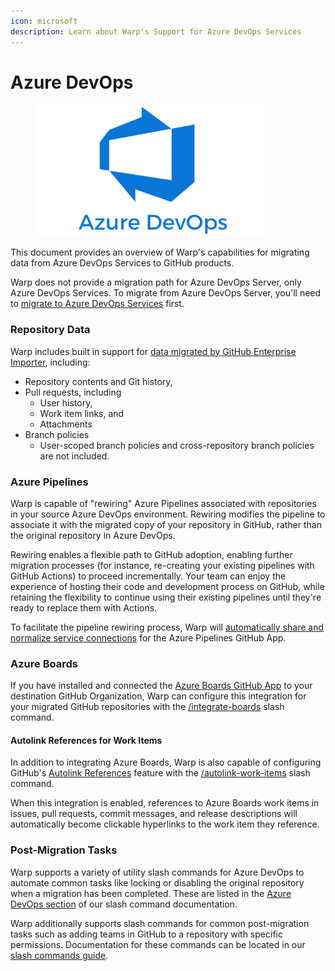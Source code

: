 ```yaml
---
icon: microsoft
description: Learn about Warp's Support for Azure DevOps Services
---
```


# Azure DevOps

<figure><img src="../../.gitbook/assets/image (7) (1) (1) (1) (1) (1).png" alt="" width="375"><figcaption></figcaption></figure>

This document provides an overview of Warp's capabilities for migrating data from Azure DevOps Services to GitHub products.&#x20;

Warp does not provide a migration path for Azure DevOps Server, only Azure DevOps Services. To migrate from Azure DevOps Server, you'll need to [migrate to Azure DevOps Services](https://azure.microsoft.com/en-us/services/devops/migrate/) first.

### Repository Data

Warp includes built in support for [data migrated by GitHub Enterprise Importer](https://docs.github.com/en/migrations/using-github-enterprise-importer/migrating-from-azure-devops-to-github-enterprise-cloud/about-migrations-from-azure-devops-to-github-enterprise-cloud), including:

* Repository contents and Git history,&#x20;
* Pull requests, including
  * User history,
  * Work item links, and&#x20;
  * Attachments
* Branch policies
  * User-scoped branch policies and cross-repository branch policies are not included.

### Azure Pipelines

Warp is capable of "rewiring" Azure Pipelines associated with repositories in your source Azure DevOps environment. Rewiring modifies the pipeline to associate it with the migrated copy of your repository in GitHub, rather than the original repository in Azure DevOps.

Rewiring enables a flexible path to GitHub adoption, enabling further migration processes (for instance, re-creating your existing pipelines with GitHub Actions) to proceed incrementally. Your team can enjoy the experience of hosting their code and development process on GitHub, while retaining the flexibility to continue using their existing pipelines until they're ready to replace them with Actions.

To facilitate the pipeline rewiring process, Warp will [automatically share and normalize service connections](service-connections.md) for the Azure Pipelines GitHub App.

### Azure Boards

If you have installed and connected the [Azure Boards GitHub App](https://learn.microsoft.com/en-us/azure/devops/boards/github/install-github-app?view=azure-devops) to your destination GitHub Organization, Warp can configure this integration for your migrated GitHub repositories with the [/integrate-boards](../../using-warp/slash-commands/azure-devops/integrate-boards.md) slash command.

#### Autolink References for Work Items

In addition to integrating Azure Boards, Warp is also capable of configuring GitHub's [Autolink References](https://docs.github.com/en/repositories/managing-your-repositorys-settings-and-features/managing-repository-settings/configuring-autolinks-to-reference-external-resources) feature with the [/autolink-work-items](../../using-warp/slash-commands/azure-devops/autolink-work-items.md) slash command.&#x20;

When this integration is enabled, references to Azure Boards work items in issues, pull requests, commit messages, and release descriptions will automatically become clickable hyperlinks to the work item they reference.

### Post-Migration Tasks

Warp supports a variety of utility slash commands for Azure DevOps to automate common tasks like locking or disabling the original repository when a migration has been completed. These are listed in the [Azure DevOps section](../../using-warp/slash-commands/azure-devops/) of our slash command documentation.

Warp additionally supports slash commands for common post-migration tasks such as adding teams in GitHub to a repository with specific permissions. Documentation for these commands can be located in our [slash commands guide](../../using-warp/slash-commands/).

